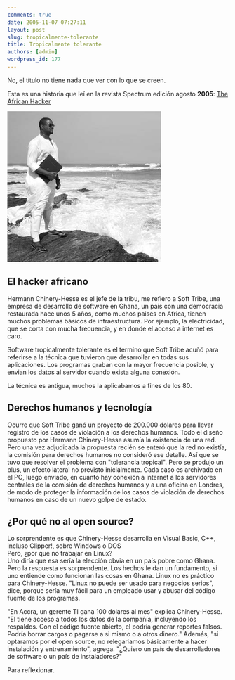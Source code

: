 ```yaml
---
comments: true
date: 2005-11-07 07:27:11
layout: post
slug: tropicalmente-tolerante
title: Tropicalmente tolerante
authors: [admin]
wordpress_id: 177
---
```


No, el título no tiene nada que ver con lo que se creen.

Esta es una historia que leí en la revista Spectrum edición agosto **2005**: [The African Hacker](http://www.spectrum.ieee.org/aug05/1699)

![african.waves.jpg](african.waves.jpg)

## El hacker africano

Hermann Chinery-Hesse es el jefe de la tribu, me refiero a Soft Tribe, una empresa de desarrollo de software en Ghana, un pais con una democracia restaurada hace unos 5 años, como muchos paises en Africa, tienen muchos problemas básicos de infraestructura. Por ejemplo, la electricidad, que se corta con mucha frecuencia, y en donde el acceso a internet es caro.

Software tropicalmente tolerante es el termino que Soft Tribe acuñó para referirse a la técnica que tuvieron que desarrollar en todas sus aplicaciones. Los programas graban con la mayor frecuencia posible, y envian los datos al servidor cuando exista alguna conexión.

La técnica es antigua, muchos la aplicabamos a fines de los 80.

## Derechos humanos y tecnología

Ocurre que Soft Tribe ganó un proyecto de 200.000 dolares para llevar registro de los casos de violación a los derechos humanos. Todo el diseño propuesto por Hermann Chinery-Hesse asumía la existencia de una red. Pero una vez adjudicada la propuesta recién se enteró que la red no existía, la comisión para derechos humanos no consideró ese detalle. Así que se tuvo que resolver el problema con "tolerancia tropical". Pero se produjo un plus, un efecto lateral no previsto inicialmente. Cada caso es archivado en el PC, luego enviado, en cuanto hay conexión a internet a los servidores centrales de la comisión de derechos humanos y a una oficina en Londres, de modo de proteger la información de los casos de violación de derechos humanos en caso de un nuevo golpe de estado.

## ¿Por qué no al open source?

Lo sorprendente es que Chinery-Hesse desarrolla en Visual Basic, C++, incluso Clipper!, sobre Windows o DOS  
Pero, ¿por qué no trabajar en Linux?  
Uno diría que esa sería la elección obvia en un país pobre como Ghana. Pero la respuesta es sorprendente. Los hechos le dan un fundamento, si uno entiende como funcionan las cosas en Ghana. Linux no es práctico para Chinery-Hesse. "Linux no puede ser usado para negocios serios", dice, porque sería muy fácil para un empleado usar y abusar del código fuente de los programas.

"En Accra, un gerente TI gana 100 dolares al mes" explica Chinery-Hesse. "El tiene acceso a todos los datos de la compañía, incluyendo los respaldos. Con el código fuente abierto, el podria generar reportes falsos. Podría borrar cargos o pagarse a si mismo o a otros dinero." Además, "si optaramos por el open source, no relegariamos básicamente a hacer instalación y entrenamiento", agrega. "¿Quiero un país de desarrolladores de software o un país de instaladores?"

Para reflexionar.



